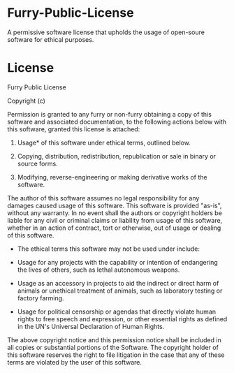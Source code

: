 # Furry-Public-License
A permissive software license that upholds the usage of open-soure software for ethical purposes.

# License
Furry Public License

Copyright (c) <year> <author>

Permission is granted to any furry or non-furry obtaining a copy of this software and associated documentation, to
the following actions below with this software, granted this license is attached:

1. Usage* of this software under ethical terms, outlined below.

2. Copying, distribution, redistribution, republication or sale in binary or source forms.

3. Modifying, reverse-engineering or making derivative works of the software.

The author of this software assumes no legal responsibility for any damages caused usage of this software. This software
is provided "as-is", without any warranty. In no event shall the authors or copyright holders be liable for any civil 
or criminal claims or liability from usage of this software, whether in an action of contract, tort or otherwise,
out of usage or dealing of this software.

* The ethical terms this software may not be used under include:

- Usage for any projects with the capability or intention of endangering the lives of others, such as lethal autonomous weapons.

- Usage as an accessory in projects to aid the indirect or direct harm of animals or unethical treatment of animals,
such as laboratory testing or factory farming.

- Usage for political censorship or agendas that directly violate human rights to free speech and expression, or other essential
rights as defined in the UN's Universal Declaration of Human Rights.

The above copyright notice and this permission notice shall be included in all copies or substantial portions of the Software. 
The copyright holder of this software reserves the right to file litigation in the case that any of these terms are violated
by the user of this software.
